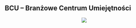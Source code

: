 <p align="center">
	<h2>BCU – Branżowe Centrum Umiejętności</h2>
</p>

<p align="center">
	<img src="https://github.com/meetox80/zstio/blob/main/bdu/img/plakat.png?raw=true">
</p>